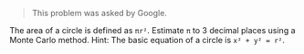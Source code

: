 > This problem was asked by Google.

The area of a circle is defined as `πr²`. Estimate `π` to 3 decimal places using a Monte Carlo method.
Hint: The basic equation of a circle is `x² + y² = r²`.